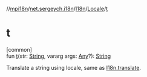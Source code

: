 //[mpi18n](../../../../index.md)/[net.sergeych.i18n](../../index.md)/[I18n](../index.md)/[Locale](index.md)/[t](t.md)

# t

[common]\
fun [t](t.md)(str: [String](https://kotlinlang.org/api/latest/jvm/stdlib/kotlin/-string/index.html), vararg args: [Any](https://kotlinlang.org/api/latest/jvm/stdlib/kotlin/-any/index.html)?): [String](https://kotlinlang.org/api/latest/jvm/stdlib/kotlin/-string/index.html)

Translate a string using locale, same as [I18n.translate](../translate.md).
